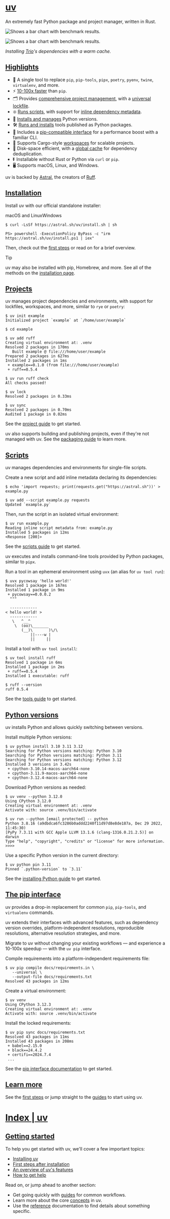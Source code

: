 # [uv](https://docs.astral.sh/uv/)

An extremely fast Python package and project manager, written in Rust.

![Shows a bar chart with benchmark results.](https://github.com/astral-sh/uv/assets/1309177/629e59c0-9c6e-4013-9ad4-adb2bcf5080d#only-light)

![Shows a bar chart with benchmark results.](https://github.com/astral-sh/uv/assets/1309177/03aa9163-1c79-4a87-a31d-7a9311ed9310#only-dark)

_Installing [Trio](https://trio.readthedocs.io/)'s dependencies with a warm cache._

## [Highlights](#highlights)

-   🚀 A single tool to replace `pip`, `pip-tools`, `pipx`, `poetry`, `pyenv`, `twine`, `virtualenv`, and more.
-   ⚡️ [10-100x faster](https://github.com/astral-sh/uv/blob/main/BENCHMARKS.md) than `pip`.
-   🗂️ Provides [comprehensive project management](#projects), with a [universal lockfile](https://docs.astral.sh/uv/concepts/projects/layout/#the-lockfile).
-   ❇️ [Runs scripts](#scripts), with support for [inline dependency metadata](https://docs.astral.sh/uv/guides/scripts/#declaring-script-dependencies).
-   🐍 [Installs and manages](#python-versions) Python versions.
-   🛠️ [Runs and installs](#tools) tools published as Python packages.
-   🔩 Includes a [pip-compatible interface](#the-pip-interface) for a performance boost with a familiar CLI.
-   🏢 Supports Cargo-style [workspaces](https://docs.astral.sh/uv/concepts/projects/workspaces/) for scalable projects.
-   💾 Disk-space efficient, with a [global cache](https://docs.astral.sh/uv/concepts/cache/) for dependency deduplication.
-   ⏬ Installable without Rust or Python via `curl` or `pip`.
-   🖥️ Supports macOS, Linux, and Windows.

uv is backed by [Astral](https://astral.sh/), the creators of [Ruff](https://github.com/astral-sh/ruff).

## [Installation](#installation)

Install uv with our official standalone installer:

macOS and LinuxWindows

```
$ curl -LsSf https://astral.sh/uv/install.sh | sh

```

```
PS> powershell -ExecutionPolicy ByPass -c "irm https://astral.sh/uv/install.ps1 | iex"

```

Then, check out the [first steps](https://docs.astral.sh/uv/getting-started/first-steps/) or read on for a brief overview.

Tip

uv may also be installed with pip, Homebrew, and more. See all of the methods on the [installation page](https://docs.astral.sh/uv/getting-started/installation/).

## [Projects](#projects)

uv manages project dependencies and environments, with support for lockfiles, workspaces, and more, similar to `rye` or `poetry`:

```
$ uv init example
Initialized project `example` at `/home/user/example`

$ cd example

$ uv add ruff
Creating virtual environment at: .venv
Resolved 2 packages in 170ms
   Built example @ file:///home/user/example
Prepared 2 packages in 627ms
Installed 2 packages in 1ms
 + example==0.1.0 (from file:///home/user/example)
 + ruff==0.5.4

$ uv run ruff check
All checks passed!

$ uv lock
Resolved 2 packages in 0.33ms

$ uv sync
Resolved 2 packages in 0.70ms
Audited 1 package in 0.02ms

```

See the [project guide](https://docs.astral.sh/uv/guides/projects/) to get started.

uv also supports building and publishing projects, even if they're not managed with uv. See the [packaging guide](https://docs.astral.sh/uv/guides/package/) to learn more.

## [Scripts](#scripts)

uv manages dependencies and environments for single-file scripts.

Create a new script and add inline metadata declaring its dependencies:

```
$ echo 'import requests; print(requests.get("https://astral.sh"))' > example.py

$ uv add --script example.py requests
Updated `example.py`

```

Then, run the script in an isolated virtual environment:

```
$ uv run example.py
Reading inline script metadata from: example.py
Installed 5 packages in 12ms
<Response [200]>

```

See the [scripts guide](https://docs.astral.sh/uv/guides/scripts/) to get started.

uv executes and installs command-line tools provided by Python packages, similar to `pipx`.

Run a tool in an ephemeral environment using `uvx` (an alias for `uv tool run`):

```
$ uvx pycowsay 'hello world!'
Resolved 1 package in 167ms
Installed 1 package in 9ms
 + pycowsay==0.0.0.2
  """

  ------------
< hello world! >
  ------------
   \   ^__^
    \  (oo)\_______
       (__)\       )\/\
           ||----w |
           ||     ||

```

Install a tool with `uv tool install`:

```
$ uv tool install ruff
Resolved 1 package in 6ms
Installed 1 package in 2ms
 + ruff==0.5.4
Installed 1 executable: ruff

$ ruff --version
ruff 0.5.4

```

See the [tools guide](https://docs.astral.sh/uv/guides/tools/) to get started.

## [Python versions](#python-versions)

uv installs Python and allows quickly switching between versions.

Install multiple Python versions:

```
$ uv python install 3.10 3.11 3.12
Searching for Python versions matching: Python 3.10
Searching for Python versions matching: Python 3.11
Searching for Python versions matching: Python 3.12
Installed 3 versions in 3.42s
 + cpython-3.10.14-macos-aarch64-none
 + cpython-3.11.9-macos-aarch64-none
 + cpython-3.12.4-macos-aarch64-none

```

Download Python versions as needed:

```
$ uv venv --python 3.12.0
Using CPython 3.12.0
Creating virtual environment at: .venv
Activate with: source .venv/bin/activate

$ uv run --python [email protected] -- python
Python 3.8.16 (a9dbdca6fc3286b0addd2240f11d97d8e8de187a, Dec 29 2022, 11:45:30)
[PyPy 7.3.11 with GCC Apple LLVM 13.1.6 (clang-1316.0.21.2.5)] on darwin
Type "help", "copyright", "credits" or "license" for more information.
>>>>

```

Use a specific Python version in the current directory:

```
$ uv python pin 3.11
Pinned `.python-version` to `3.11`

```

See the [installing Python guide](https://docs.astral.sh/uv/guides/install-python/) to get started.

## [The pip interface](#the-pip-interface)

uv provides a drop-in replacement for common `pip`, `pip-tools`, and `virtualenv` commands.

uv extends their interfaces with advanced features, such as dependency version overrides, platform-independent resolutions, reproducible resolutions, alternative resolution strategies, and more.

Migrate to uv without changing your existing workflows — and experience a 10-100x speedup — with the `uv pip` interface.

Compile requirements into a platform-independent requirements file:

```
$ uv pip compile docs/requirements.in \
   --universal \
   --output-file docs/requirements.txt
Resolved 43 packages in 12ms

```

Create a virtual environment:

```
$ uv venv
Using CPython 3.12.3
Creating virtual environment at: .venv
Activate with: source .venv/bin/activate

```

Install the locked requirements:

```
$ uv pip sync docs/requirements.txt
Resolved 43 packages in 11ms
Installed 43 packages in 208ms
 + babel==2.15.0
 + black==24.4.2
 + certifi==2024.7.4
 ...

```

See the [pip interface documentation](https://docs.astral.sh/uv/pip/) to get started.

## [Learn more](#learn-more)

See the [first steps](https://docs.astral.sh/uv/getting-started/first-steps/) or jump straight to the [guides](https://docs.astral.sh/uv/guides/) to start using uv.

# [Index | uv](https://docs.astral.sh/uv/getting-started/)

## [Getting started](#getting-started)

To help you get started with uv, we'll cover a few important topics:

-   [Installing uv](https://docs.astral.sh/uv/getting-started/installation/)
-   [First steps after installation](https://docs.astral.sh/uv/getting-started/first-steps/)
-   [An overview of uv's features](https://docs.astral.sh/uv/getting-started/features/)
-   [How to get help](https://docs.astral.sh/uv/getting-started/help/)

Read on, or jump ahead to another section:

-   Get going quickly with [guides](https://docs.astral.sh/uv/guides/) for common workflows.
-   Learn more about the core [concepts](https://docs.astral.sh/uv/concepts/) in uv.
-   Use the [reference](https://docs.astral.sh/uv/reference/) documentation to find details about something specific.

